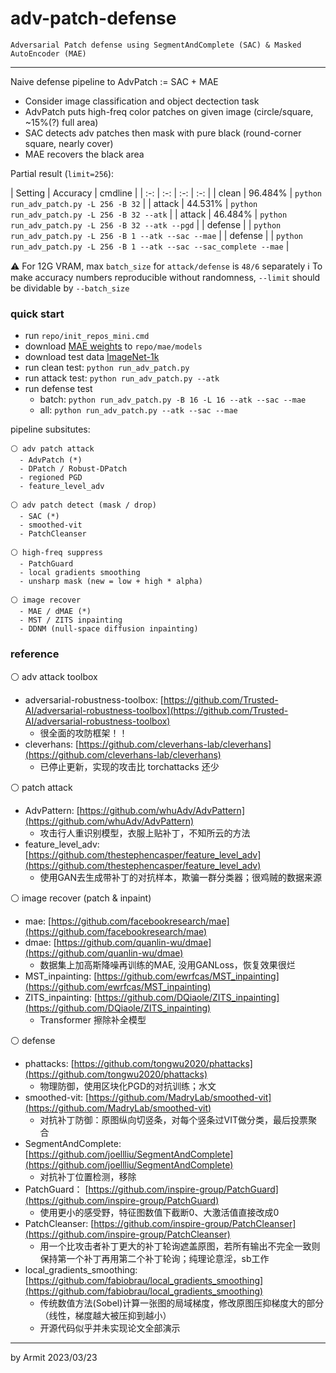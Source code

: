 # adv-patch-defense

    Adversarial Patch defense using SegmentAndComplete (SAC) & Masked AutoEncoder (MAE)

----

Naive defense pipeline to AdvPatch := SAC + MAE

  - Consider image classification and object dectection task
  - AdvPatch puts high-freq color patches on given image (circle/square, ~15%(?) full area)
  - SAC detects adv patches then mask with pure black (round-corner square, nearly cover)
  - MAE recovers the black area

Partial result (`limit=256`):

| Setting | Accuracy | cmdline |
| :-: | :-: | :-: | :-: |
| clean   | 96.484% | `python run_adv_patch.py -L 256 -B 32` |
| attack  | 44.531% | `python run_adv_patch.py -L 256 -B 32 --atk` |
| attack  | 46.484% | `python run_adv_patch.py -L 256 -B 32 --atk --pgd` |
| defense |         | `python run_adv_patch.py -L 256 -B 1 --atk --sac --mae` |
| defense |         | `python run_adv_patch.py -L 256 -B 1 --atk --sac --sac_complete --mae` |

⚠ For 12G VRAM, max `batch_size` for `attack/defense` is `48/6` separately
ℹ To make accuracy numbers reproducible without randomness, `--limit` should be dividable by `--batch_size`


### quick start

- run `repo/init_repos_mini.cmd`
- download [MAE weights](https://dl.fbaipublicfiles.com/mae/visualize/mae_visualize_vit_large_ganloss.pth) to `repo/mae/models`
- download test data [ImageNet-1k]()
- run clean test: `python run_adv_patch.py`
- run attack test: `python run_adv_patch.py --atk`
- run defense test
  - batch: `python run_adv_patch.py -B 16 -L 16 --atk --sac --mae`
  - all:   `python run_adv_patch.py --atk --sac --mae`


pipeline subsitutes:

```
⚪ adv patch attack
  - AdvPatch (*)
  - DPatch / Robust-DPatch
  - regioned PGD
  - feature_level_adv

⚪ adv patch detect (mask / drop)
  - SAC (*)
  - smoothed-vit
  - PatchCleanser

⚪ high-freq suppress
  - PatchGuard
  - local gradients smoothing
  - unsharp mask (new = low + high * alpha)

⚪ image recover
  - MAE / dMAE (*)
  - MST / ZITS inpainting
  - DDNM (null-space diffusion inpainting)
```


### reference

⚪ adv attack toolbox

- adversarial-robustness-toolbox: [https://github.com/Trusted-AI/adversarial-robustness-toolbox](https://github.com/Trusted-AI/adversarial-robustness-toolbox)
  - 很全面的攻防框架！！
- cleverhans: [https://github.com/cleverhans-lab/cleverhans](https://github.com/cleverhans-lab/cleverhans)
  - 已停止更新，实现的攻击比 torchattacks 还少

⚪ patch attack

- AdvPattern: [https://github.com/whuAdv/AdvPattern](https://github.com/whuAdv/AdvPattern)
  - 攻击行人重识别模型，衣服上贴补丁，不知所云的方法
- feature_level_adv: [https://github.com/thestephencasper/feature_level_adv](https://github.com/thestephencasper/feature_level_adv)
  - 使用GAN去生成带补丁的对抗样本，欺骗一群分类器；很鸡贼的数据来源

⚪ image recover (patch & inpaint)

- mae: [https://github.com/facebookresearch/mae](https://github.com/facebookresearch/mae)
- dmae: [https://github.com/quanlin-wu/dmae](https://github.com/quanlin-wu/dmae)
  - 数据集上加高斯降噪再训练的MAE, 没用GANLoss，恢复效果很烂
- MST_inpainting: [https://github.com/ewrfcas/MST_inpainting](https://github.com/ewrfcas/MST_inpainting)
- ZITS_inpainting: [https://github.com/DQiaole/ZITS_inpainting](https://github.com/DQiaole/ZITS_inpainting)
  - Transformer 擦除补全模型

⚪ defense

- phattacks: [https://github.com/tongwu2020/phattacks](https://github.com/tongwu2020/phattacks)
  - 物理防御，使用区块化PGD的对抗训练；水文
- smoothed-vit: [https://github.com/MadryLab/smoothed-vit](https://github.com/MadryLab/smoothed-vit)
  - 对抗补丁防御：原图纵向切竖条，对每个竖条过VIT做分类，最后投票聚合
- SegmentAndComplete: [https://github.com/joellliu/SegmentAndComplete](https://github.com/joellliu/SegmentAndComplete)
  - 对抗补丁位置检测，移除
- PatchGuard： [https://github.com/inspire-group/PatchGuard](https://github.com/inspire-group/PatchGuard)
  - 使用更小的感受野，特征图数值下截断0、大激活值直接改成0
- PatchCleanser: [https://github.com/inspire-group/PatchCleanser](https://github.com/inspire-group/PatchCleanser)
  - 用一个比攻击者补丁更大的补丁轮询遮盖原图，若所有输出不完全一致则保持第一个补丁再用第二个补丁轮询；纯理论意淫，sb工作
- local_gradients_smoothing: [https://github.com/fabiobrau/local_gradients_smoothing](https://github.com/fabiobrau/local_gradients_smoothing)
  - 传统数值方法(Sobel)计算一张图的局域梯度，修改原图压抑梯度大的部分（线性，梯度越大被压抑到越小）
  - 开源代码似乎并未实现论文全部演示

----

by Armit
2023/03/23 
